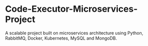 # Code-Executor-Microservices-Project
A scalable project built on microservices architecture using Python, RabbitMQ, Docker, Kubernetes, MySQL and MongoDB.
